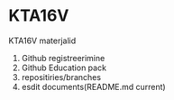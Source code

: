 # KTA16V
KTA16V materjalid

1. Github registreerimine
2. Github Education pack
3. repositiries/branches
4. esdit documents(README.md current)
